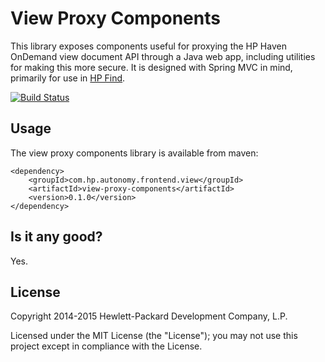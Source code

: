 # View Proxy Components

This library exposes components useful for proxying the HP Haven OnDemand view document API through a Java web app, 
including utilities for making this more secure. It is designed with Spring MVC in mind, primarily for use in
[HP Find](https://github.com/hpautonomy/find).

[![Build Status](https://travis-ci.org/hpautonomy/java-view-proxy-components.svg?branch=master)](https://travis-ci.org/hpautonomy/java-view-proxy-components)

## Usage
The view proxy components library is available from maven:

    <dependency>
        <groupId>com.hp.autonomy.frontend.view</groupId>
        <artifactId>view-proxy-components</artifactId>
        <version>0.1.0</version>
    </dependency>

## Is it any good?
Yes.

## License
Copyright 2014-2015 Hewlett-Packard Development Company, L.P.

Licensed under the MIT License (the "License"); you may not use this project except in compliance with the License.
